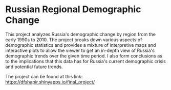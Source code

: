 # Russian Regional Demographic Change

This project analyzes Russia's demographic change by region from the early 1990s to 2010. The project breaks down various aspects of demographic statistics and provides a mixture of interpretive maps and interactive plots to allow the viewer to get an in-depth view of Russia's demographic trends over the given time period. I also form conclusions as to the implications that this data has for Russia's current demographic crisis and potential future trends.

The project can be found at this link: https://dfshapir.shinyapps.io/final_project/
